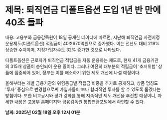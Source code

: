# **제목: 퇴직연금 디폴트옵션 도입 1년 반 만에 40조 돌파**

  내용: 고용부와 금융감독원이 18일 공개한 데이터에 따르면, 지난해 퇴직연금 사전지정운용제도(디폴트옵션) 적립금이 40조670억원으로 증가했다. 이는 전년도 대비 219% 상승한 수치이며, 지정가입자수도 32% 증가한 것으로 나타났다.

디폴트옵션은 근로자가 퇴직연금 적립금을 자동 운용하는 제도로, 현재 41개 금융기관의 315개 상품이 승인되어 운용 중이다. 그러나 여전히 대부분의 적립금이 '초저위험' 상품에 집중되어 있어, 정부는 이를 해소하기 위한 제도 개선에 나설 예정이다.

올해부터는 개별 금융기관의 위험등급별 적립금 비중을 추가로 공개하고, 상품 명칭도 '투자' 중심으로 변경함으로써 가입자들이 보다 합리적인 투자를 할 수 있도록 돕겠다는 방침이다. 또한 비교공시와 평가 강화를 통해 지속적인 제도 개선을 추진할 예정이니, 자세한 내용은 고용부 홈페이지와 금융감독원 통합연금포털에서 확인할 수 있다.

  **날짜: 2025년 02월 18일 오후 12시 01분**